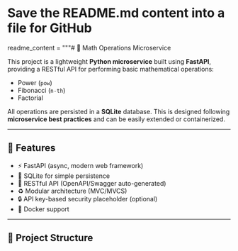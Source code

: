 # Save the README.md content into a file for GitHub
readme_content = """# 📐 Math Operations Microservice

This project is a lightweight **Python microservice** built using **FastAPI**, providing a RESTful API for performing basic mathematical operations:

- Power (`pow`)
- Fibonacci (`n-th`)
- Factorial

All operations are persisted in a **SQLite** database. This is designed following **microservice best practices** and can be easily extended or containerized.

---

## 🚀 Features

- ⚡ FastAPI (async, modern web framework)
- 💾 SQLite for simple persistence
- 🔌 RESTful API (OpenAPI/Swagger auto-generated)
- ♻️ Modular architecture (MVC/MVCS)
- 🔒 API key-based security placeholder (optional)
- 🐳 Docker support

---

## 📁 Project Structure

